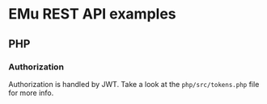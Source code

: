 # EMu REST API examples

## PHP

### Authorization

Authorization is handled by JWT. Take a look at the `php/src/tokens.php` file
for more info.

